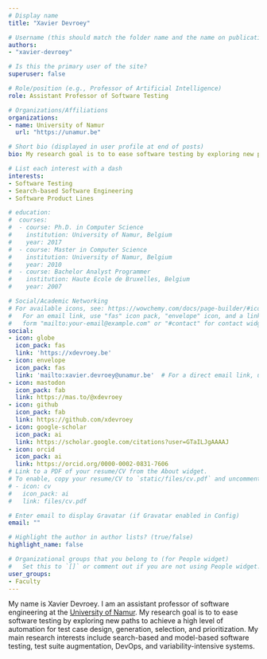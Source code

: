 ```yaml
---
# Display name
title: "Xavier Devroey"

# Username (this should match the folder name and the name on publications)
authors:
- "xavier-devroey"

# Is this the primary user of the site?
superuser: false

# Role/position (e.g., Professor of Artificial Intelligence)
role: Assistant Professor of Software Testing

# Organizations/Affiliations
organizations:
- name: University of Namur
  url: "https://unamur.be"

# Short bio (displayed in user profile at end of posts)
bio: My research goal is to to ease software testing by exploring new paths to achieve a high level of automation for test case design, generation, selection, and prioritization. My main research interests include search-based and model-based software testing, test suite augmentation, DevOps, and variability-intensive systems.

# List each interest with a dash
interests:
- Software Testing
- Search-based Software Engineering
- Software Product Lines

# education:
#  courses:
#  - course: Ph.D. in Computer Science
#    institution: University of Namur, Belgium
#    year: 2017
#  - course: Master in Computer Science
#    institution: University of Namur, Belgium
#    year: 2010
#  - course: Bachelor Analyst Programmer
#    institution: Haute Ecole de Bruxelles, Belgium
#    year: 2007

# Social/Academic Networking
# For available icons, see: https://wowchemy.com/docs/page-builder/#icons
#   For an email link, use "fas" icon pack, "envelope" icon, and a link in the
#   form "mailto:your-email@example.com" or "#contact" for contact widget.
social:
- icon: globe
  icon_pack: fas
  link: 'https://xdevroey.be'
- icon: envelope
  icon_pack: fas
  link: 'mailto:xavier.devroey@unamur.be'  # For a direct email link, use "mailto:test@example.org".
- icon: mastodon
  icon_pack: fab
  link: https://mas.to/@xdevroey
- icon: github
  icon_pack: fab
  link: https://github.com/xdevroey
- icon: google-scholar
  icon_pack: ai
  link: https://scholar.google.com/citations?user=GTaILJgAAAAJ
- icon: orcid
  icon_pack: ai
  link: https://orcid.org/0000-0002-0831-7606
# Link to a PDF of your resume/CV from the About widget.
# To enable, copy your resume/CV to `static/files/cv.pdf` and uncomment the lines below.
# - icon: cv
#   icon_pack: ai
#   link: files/cv.pdf

# Enter email to display Gravatar (if Gravatar enabled in Config)
email: ""

# Highlight the author in author lists? (true/false)
highlight_name: false

# Organizational groups that you belong to (for People widget)
#   Set this to `[]` or comment out if you are not using People widget.
user_groups:
- Faculty
---
```


My name is Xavier Devroey. I am an assistant professor of software engineering at the [University of Namur](https://www.unamur.be). My research goal is to to ease software testing by exploring new paths to achieve a high level of automation for test case design, generation, selection, and prioritization. My main research interests include search-based and model-based software testing, test suite augmentation, DevOps, and variability-intensive systems.
